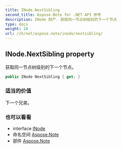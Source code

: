 ```yaml
---
title: INode.NextSibling
second_title: Aspose.Note for .NET API 参考
description: INode 财产. 获取同一节点树级别的下一个节点
type: docs
weight: 10
url: /zh/net/aspose.note/inode/nextsibling/
---
```

## INode.NextSibling property

获取同一节点树级别的下一个节点。

```csharp
public INode NextSibling { get; }
```

### 适当的价值

下一个兄弟。

### 也可以看看

* interface [INode](../)
* 命名空间 [Aspose.Note](../../inode/)
* 部件 [Aspose.Note](../../../)


